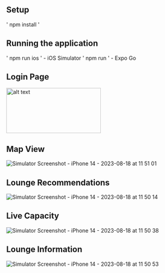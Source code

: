 ## Setup

' npm install ' 

## Running the application

' npm run ios ' - iOS Simulator
' npm run '     - Expo Go

## Login Page
<img src="https://github.com/angusleung0724/CXperience/assets/86761921/eb0b6499-a6af-440e-8beb-e09f0cdce0a5" alt="alt text" width=250 height=120>

## Map View
![Simulator Screenshot - iPhone 14 - 2023-08-18 at 11 51 01](https://github.com/angusleung0724/CXperience/assets/86761921/4b4fe3b2-0734-431e-9592-dc6d255af9b0)


## Lounge Recommendations
![Simulator Screenshot - iPhone 14 - 2023-08-18 at 11 50 14](https://github.com/angusleung0724/CXperience/assets/86761921/03d52ee5-5de1-4711-b518-df1912119c88)


## Live Capacity
![Simulator Screenshot - iPhone 14 - 2023-08-18 at 11 50 38](https://github.com/angusleung0724/CXperience/assets/86761921/2bc1c6b4-ce6f-44a4-a71f-bf99dd1a1371)


## Lounge Information
![Simulator Screenshot - iPhone 14 - 2023-08-18 at 11 50 53](https://github.com/angusleung0724/CXperience/assets/86761921/3c5bbd73-9307-41c1-98be-688c28d3de6c)
